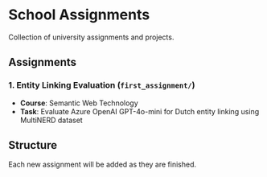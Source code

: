 # School Assignments

Collection of university assignments and projects.

## Assignments

### 1. Entity Linking Evaluation (`first_assignment/`)
  - **Course**: Semantic Web Technology
  - **Task**: Evaluate Azure OpenAI GPT-4o-mini for Dutch entity
   linking using MultiNERD dataset

## Structure
Each new assignment will be added as they are finished.
